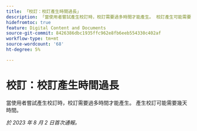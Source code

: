 ```yaml
---
title: 「校訂：校訂產生時間過長」
description: 「當使用者嘗試產生校訂時，校訂需要過多時間才能產生。 校訂產生可能需要幾天時間。」
hidefromtoc: true
feature: Digital Content and Documents
source-git-commit: 8426386dbc1935ffc962e8fb6eeb554330c402af
workflow-type: tm+mt
source-wordcount: '68'
ht-degree: 5%

---
```



# 校訂：校訂產生時間過長

當使用者嘗試產生校訂時，校訂需要過多時間才能產生。 產生校訂可能需要幾天時間。

_於 2023 年 8 月 2 日首次通報。_
